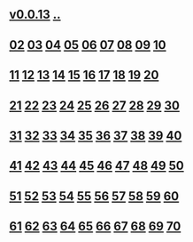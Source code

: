 ## [v0.0.13](https://github.com/littleflute/voa/edit/master/ThisIsAmerica/readme.md) [..](..)
## [02](02) [03](03) [04](04) [05](05) [06](06) [07](07) [08](08) [09](09) [10](10)
## [11](11) [12](12) [13](13) [14](14) [15](15) [16](16) [17](17) [18](18) [19](19) [20](20)
## [21](21) [22](22) [23](23) [24](24) [25](25) [26](26) [27](27) [28](28) [29](29) [30](30)
## [31](31) [32](32) [33](33) [34](34) [35](35) [36](36) [37](37) [38](38) [39](39) [40](40)
## [41](41) [42](42) [43](43) [44](44) [45](45) [46](46) [47](47) [48](48) [49](49) [50](50)
## [51](51) [52](52) [53](53) [54](54) [55](55) [56](56) [57](57) [58](58) [59](59) [60](60) 
## [61](61) [62](62) [63](63) [64](64) [65](65) [66](66) [67](67) [68](68) [69](69) [70](70) 
